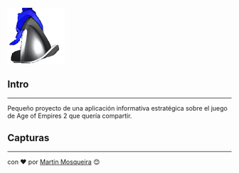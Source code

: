 ![AE2 logo](img/Ag2DE.png "AE2 logo")

## Intro

---

Pequeño proyecto de una aplicación informativa estratégica sobre el juego de Age of Empires 2
que quería compartir.

## Capturas

---

con ❤️ por [Martin Mosqueira](https://github.com/MartinMosqueira) 😊